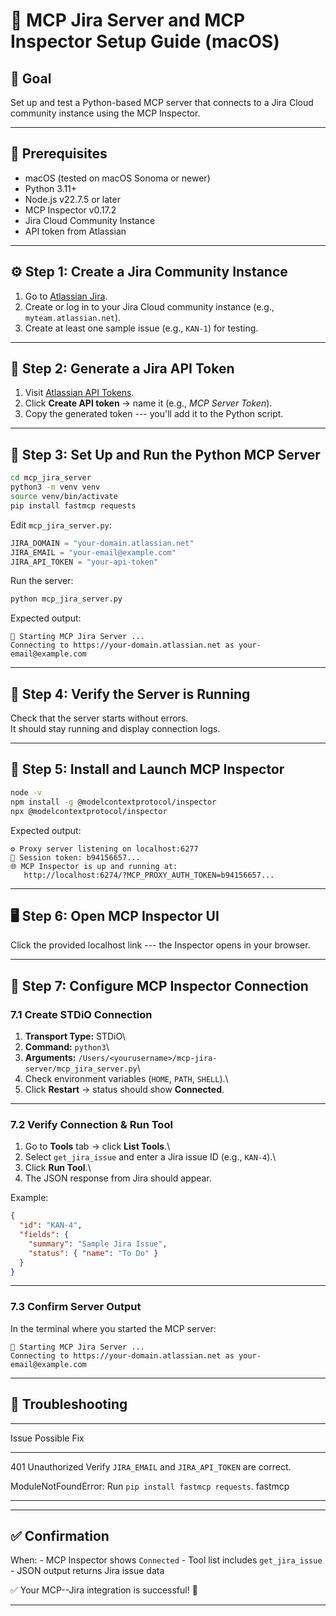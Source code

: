 # 🧰 MCP Jira Server and MCP Inspector Setup Guide (macOS)

## 🎯 Goal

Set up and test a Python-based MCP server that connects to a Jira Cloud
community instance using the MCP Inspector.

------------------------------------------------------------------------

## 🧩 Prerequisites

-   macOS (tested on macOS Sonoma or newer)
-   Python 3.11+
-   Node.js v22.7.5 or later
-   MCP Inspector v0.17.2
-   Jira Cloud Community Instance
-   API token from Atlassian

------------------------------------------------------------------------

## ⚙️ Step 1: Create a Jira Community Instance

1.  Go to [Atlassian Jira](https://www.atlassian.com/software/jira).
2.  Create or log in to your Jira Cloud community instance (e.g.,
    `myteam.atlassian.net`).
3.  Create at least one sample issue (e.g., `KAN-1`) for testing.

------------------------------------------------------------------------

## 🔑 Step 2: Generate a Jira API Token

1.  Visit [Atlassian API
    Tokens](https://id.atlassian.com/manage-profile/security/api-tokens).
2.  Click **Create API token** → name it (e.g., *MCP Server Token*).
3.  Copy the generated token --- you'll add it to the Python script.

------------------------------------------------------------------------

## 🐍 Step 3: Set Up and Run the Python MCP Server

``` bash
cd mcp_jira_server
python3 -m venv venv
source venv/bin/activate
pip install fastmcp requests
```

Edit `mcp_jira_server.py`:

``` python
JIRA_DOMAIN = "your-domain.atlassian.net"
JIRA_EMAIL = "your-email@example.com"
JIRA_API_TOKEN = "your-api-token"
```

Run the server:

``` bash
python mcp_jira_server.py
```

Expected output:

    🚀 Starting MCP Jira Server ...
    Connecting to https://your-domain.atlassian.net as your-email@example.com

------------------------------------------------------------------------

## 🧠 Step 4: Verify the Server is Running

Check that the server starts without errors.\
It should stay running and display connection logs.

------------------------------------------------------------------------

## 🧩 Step 5: Install and Launch MCP Inspector

``` bash
node -v
npm install -g @modelcontextprotocol/inspector
npx @modelcontextprotocol/inspector
```

Expected output:

    ⚙️ Proxy server listening on localhost:6277
    🔑 Session token: b94156657...
    🌐 MCP Inspector is up and running at:
       http://localhost:6274/?MCP_PROXY_AUTH_TOKEN=b94156657...

------------------------------------------------------------------------

## 🖥️ Step 6: Open MCP Inspector UI

Click the provided localhost link --- the Inspector opens in your
browser.

------------------------------------------------------------------------

## 🧩 Step 7: Configure MCP Inspector Connection

### 7.1 Create STDiO Connection

1.  **Transport Type:** STDiO\
2.  **Command:** `python3`\
3.  **Arguments:**
    `/Users/<yourusername>/mcp-jira-server/mcp_jira_server.py`\
4.  Check environment variables (`HOME`, `PATH`, `SHELL`).\
5.  Click **Restart** → status should show **Connected**.


------------------------------------------------------------------------

### 7.2 Verify Connection & Run Tool

1.  Go to **Tools** tab → click **List Tools**.\
2.  Select `get_jira_issue` and enter a Jira issue ID (e.g., `KAN-4`).\
3.  Click **Run Tool**.\
4.  The JSON response from Jira should appear.

Example:

``` json
{
  "id": "KAN-4",
  "fields": {
    "summary": "Sample Jira Issue",
    "status": { "name": "To Do" }
  }
}
```

------------------------------------------------------------------------

### 7.3 Confirm Server Output

In the terminal where you started the MCP server:

    🚀 Starting MCP Jira Server ...
    Connecting to https://your-domain.atlassian.net as your-email@example.com

------------------------------------------------------------------------

## 🧯 Troubleshooting

  -----------------------------------------------------------------------
  Issue                    Possible Fix
  ------------------------ ----------------------------------------------
  401 Unauthorized         Verify `JIRA_EMAIL` and `JIRA_API_TOKEN` are
                           correct.

  ModuleNotFoundError:     Run `pip install fastmcp requests`.
  fastmcp                  
 
  -----------------------------------------------------------------------

------------------------------------------------------------------------

## ✅ Confirmation

When: - MCP Inspector shows `Connected` - Tool list includes
`get_jira_issue` - JSON output returns Jira issue data

✅ Your MCP--Jira integration is successful! 🎉

------------------------------------------------------------------------

        
